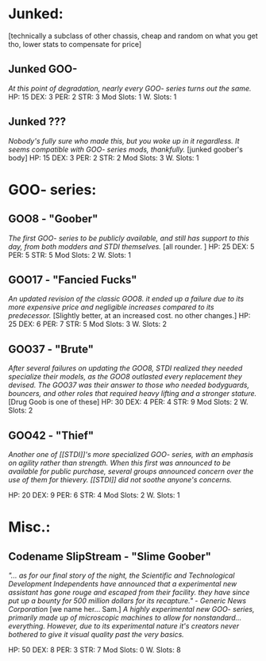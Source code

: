# Junked:
[technically a subclass of other chassis, cheap and random on what you get tho, lower stats to compensate for price]

##  Junked GOO-
*At this point of degradation, nearly every GOO- series turns out the same.*
HP: 15
DEX: 3
PER: 2
STR: 3
Mod Slots: 1
W. Slots: 1

## Junked ???
*Nobody's fully sure who made this, but you woke up in it regardless. It seems compatible with GOO- series mods, thankfully.*
[junked goober's body]
HP: 15
DEX: 3
PER: 2
STR: 2 
Mod Slots: 3
W. Slots: 1

# GOO- series:

## GOO8 - "Goober"
*The first GOO- series to be publicly available, and still has support to this day, from both modders and STDI themselves.*
[all rounder. ]
HP: 25
DEX: 5
PER: 5
STR: 5
Mod Slots: 2
W. Slots: 1

## GOO17 - "Fancied Fucks"
*An updated revision of the classic GOO8. it ended up a failure due to its more expensive price and negligible increases compared to its predecessor.*
[Slightly better, at an increased cost. no other changes.]
HP: 25
DEX: 6
PER: 7
STR: 5
Mod Slots: 3
W. Slots: 2

## GOO37 - "Brute"
*After several failures on updating the GOO8, STDI realized they needed specialize their models, as the GOO8 outlasted every replacement they devised. The GOO37 was their answer to those who needed bodyguards, bouncers, and other roles that required heavy lifting and a stronger stature.*
[Drug Goob is one of these]
HP: 30
DEX: 4
PER: 4
STR: 9
Mod Slots: 2
W. Slots: 2

## GOO42 - "Thief"
*Another one of [[STDI]]'s more specialized GOO- series, with an emphasis on agility rather than strength. When this first was announced to be available for public purchase, several groups announced concern over the use of them for thievery. [[STDI]] did not soothe anyone's concerns.*

HP: 20
DEX: 9
PER: 6
STR: 4
Mod Slots: 2
W. Slots: 1

# Misc.:

## Codename SlipStream - "Slime Goober"
*"... as for our final story of the night, the Scientific and Technological Development Independents have announced that a experimental new assistant has gone rouge and escaped from their facility. they have since put up a bounty for 500 million dollars for its recapture." - Generic News Corporation*
[we name her... Sam.]
*A highly experimental new GOO- series, primarily made up of microscopic machines to allow for nonstandard... everything. However, due to its experimental nature it's creators never bothered to give it visual quality past the very basics.*

HP: 50
DEX: 8
PER: 3
STR: 7
Mod Slots: 0
W. Slots: 8